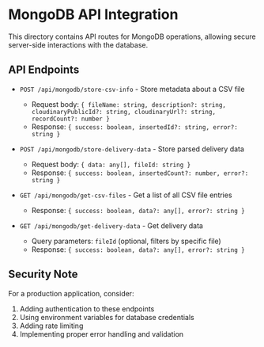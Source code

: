 # MongoDB API Integration

This directory contains API routes for MongoDB operations, allowing secure server-side interactions with the database.

## API Endpoints

- `POST /api/mongodb/store-csv-info` - Store metadata about a CSV file
  - Request body: `{ fileName: string, description?: string, cloudinaryPublicId?: string, cloudinaryUrl?: string, recordCount?: number }`
  - Response: `{ success: boolean, insertedId?: string, error?: string }`

- `POST /api/mongodb/store-delivery-data` - Store parsed delivery data
  - Request body: `{ data: any[], fileId: string }`
  - Response: `{ success: boolean, insertedCount?: number, error?: string }`

- `GET /api/mongodb/get-csv-files` - Get a list of all CSV file entries
  - Response: `{ success: boolean, data?: any[], error?: string }`

- `GET /api/mongodb/get-delivery-data` - Get delivery data
  - Query parameters: `fileId` (optional, filters by specific file)
  - Response: `{ success: boolean, data?: any[], error?: string }`

## Security Note

For a production application, consider:
1. Adding authentication to these endpoints
2. Using environment variables for database credentials
3. Adding rate limiting
4. Implementing proper error handling and validation
